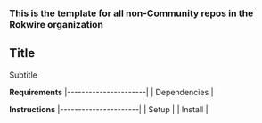 ### This is the template for all non-Community repos in the Rokwire organization

## Title
Subtitle  

**Requirements**
|----------------------|
|     Dependencies     |

**Instructions**
|----------------------|
|     Setup            |
|     Install          |


